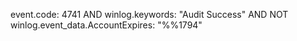 event.code: 4741 AND winlog.keywords: "Audit Success" AND NOT winlog.event_data.AccountExpires: "%%1794"
